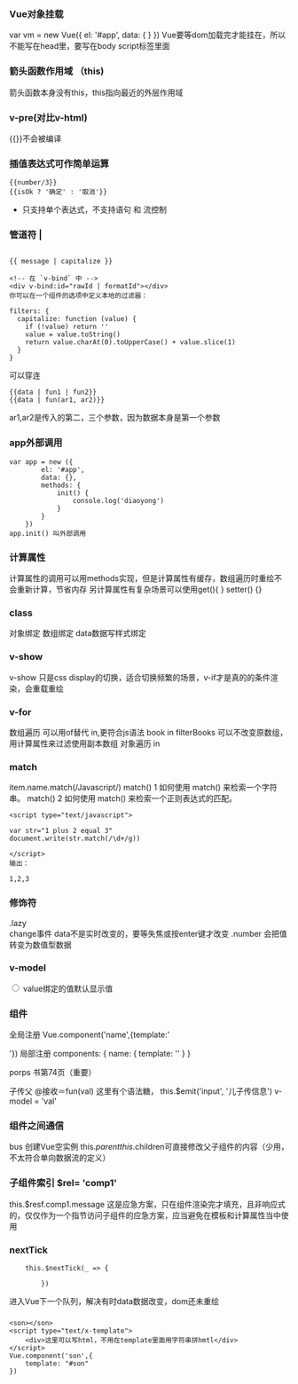 ### Vue对象挂载
var vm = new Vue({
	el: '#app',
	data: {
	}
})
Vue要等dom加载完才能挂在，所以不能写在head里，要写在body script标签里面
### 箭头函数作用域 （this)

箭头函数本身没有this，this指向最近的外层作用域

### v-pre(对比v-html)
{{}}不会被编译

### 插值表达式可作简单运算
``` 
{{number/3}}
{{isOk ? '确定' : '取消'}}
```
- 只支持单个表达式，不支持语句 和 流控制

### 管道符 |
```

{{ message | capitalize }}

<!-- 在 `v-bind` 中 -->
<div v-bind:id="rawId | formatId"></div>
你可以在一个组件的选项中定义本地的过滤器：

filters: {
  capitalize: function (value) {
    if (!value) return ''
    value = value.toString()
    return value.charAt(0).toUpperCase() + value.slice(1)
  }
}
```
可以穿连
```
{{data | fun1 | fun2}}
{{data | fun(ar1, ar2)}}
```
ar1,ar2是传入的第二，三个参数，因为数据本身是第一个参数

### app外部调用
```
var app = new ({
		el: '#app',
		data: {},
		methods: {
			init() {
				console.log('diaoyong')
			}
		}
	})
app.init() 叫外部调用
```
### 计算属性
计算属性的调用可以用methods实现，但是计算属性有缓存，数组遍历时重绘不会重新计算，节省内存
另计算属性有复杂场景可以使用get(){ }  setter() {}
### class
对象绑定
数组绑定
data数据写样式绑定
### v-show
v-show 只是css display的切换，适合切换频繁的场景，v-if才是真的的条件渲染，会重载重绘
### v-for
数组遍历 可以用of替代 in,更符合js语法
book in filterBooks
可以不改变原数组，用计算属性来过滤使用副本数组
对象遍历 in
### match
item.name.match(/Javascript/)
match() 1
如何使用 match() 来检索一个字符串。
match() 2
如何使用 match() 来检索一个正则表达式的匹配。
``` 
<script type="text/javascript">

var str="1 plus 2 equal 3"
document.write(str.match(/\d+/g))

</script>
输出：

1,2,3
```
### 修饰符
.lazy  
change事件  data不是实时改变的，要等失焦或按enter键才改变
.number 会把值转变为数值型数据

### v-model
<input type="radio" value = "js">
value绑定的值默认显示值

### 组件
全局注册 Vue.component('name',{template:'<div></div>'})
局部注册 components: {
	name: {
	template: ''
}
}

porps 书第74页（重要）
 
子传父  @接收＝fun(val) 这里有个语法糖， this.$emit('input', '儿子传信息') v-model = 'val' 

### 组件之间通信
bus  创建Vue空实例
this.$parent this.$children可直接修改父子组件的内容（少用，不太符合单向数据流的定义）
### 子组件索引 $rel= 'comp1'
this.$resf.comp1.message
这是应急方案，只在组件渲染完才填充，且非响应式的，仅仅作为一个指节访问子组件的应急方案，应当避免在模板和计算属性当中使用

### nextTick

```
	this.$nextTick(_ => {

		})
```
进入Vue下一个队列，解决有时data数据改变，dom还未重绘

### <script type="text/x-template"></script>
```
<son></son>	
<script type="text/x-template">
	<div>这里可以写html，不用在template里面用字符串拼hmtl</div>
</script>
Vue.component('son',{
	template: "#son"
})



